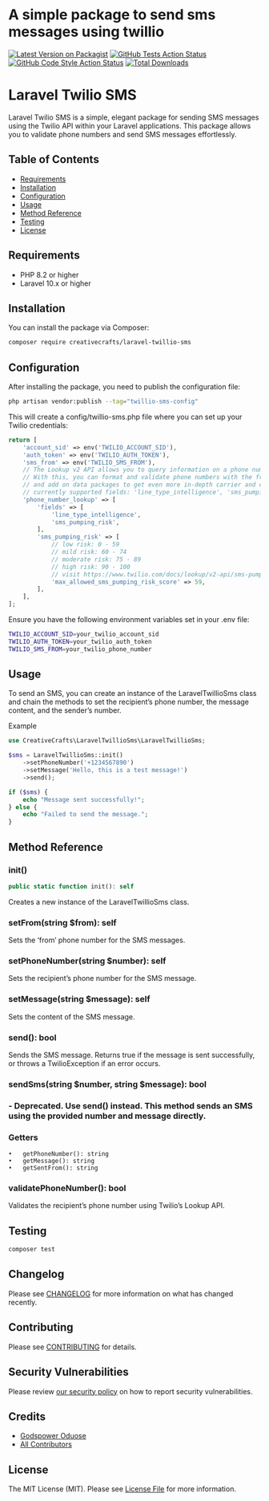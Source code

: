 # A simple package to send sms messages using twillio

[![Latest Version on Packagist](https://img.shields.io/packagist/v/creativecrafts/laravel-twillio-sms.svg?style=flat-square)](https://packagist.org/packages/creativecrafts/laravel-twillio-sms)
[![GitHub Tests Action Status](https://img.shields.io/github/actions/workflow/status/creativecrafts/laravel-twillio-sms/run-tests.yml?branch=main&label=tests&style=flat-square)](https://github.com/creativecrafts/laravel-twillio-sms/actions?query=workflow%3Arun-tests+branch%3Amain)
[![GitHub Code Style Action Status](https://img.shields.io/github/actions/workflow/status/creativecrafts/laravel-twillio-sms/fix-php-code-style-issues.yml?branch=main&label=code%20style&style=flat-square)](https://github.com/creativecrafts/laravel-twillio-sms/actions?query=workflow%3A"Fix+PHP+code+style+issues"+branch%3Amain)
[![Total Downloads](https://img.shields.io/packagist/dt/creativecrafts/laravel-twillio-sms.svg?style=flat-square)](https://packagist.org/packages/creativecrafts/laravel-twillio-sms)

# Laravel Twilio SMS

Laravel Twilio SMS is a simple, elegant package for sending SMS messages using the Twilio API within your Laravel applications. This package allows you to validate phone numbers and send SMS messages effortlessly.

## Table of Contents

- [Requirements](#requirements)
- [Installation](#installation)
- [Configuration](#configuration)
- [Usage](#usage)
- [Method Reference](#method-reference)
- [Testing](#testing)
- [License](#license)

## Requirements

- PHP 8.2 or higher
- Laravel 10.x or higher

## Installation

You can install the package via Composer:

```bash
composer require creativecrafts/laravel-twillio-sms
```

## Configuration

After installing the package, you need to publish the configuration file:
    
```bash
php artisan vendor:publish --tag="twillio-sms-config"
```
This will create a config/twillio-sms.php file where you can set up your Twilio credentials:

```php
return [
    'account_sid' => env('TWILIO_ACCOUNT_SID'),
    'auth_token' => env('TWILIO_AUTH_TOKEN'),
    'sms_from' => env('TWILIO_SMS_FROM'),
    // The Lookup v2 API allows you to query information on a phone number so that you can make a trusted interaction with your user.
    // With this, you can format and validate phone numbers with the free Basic Lookup request
    // and add on data packages to get even more in-depth carrier and caller information.
    // currently supported fields: 'line_type_intelligence', 'sms_pumping_risk' for more information
    'phone_number_lookup' => [
        'fields' => [
            'line_type_intelligence',
            'sms_pumping_risk',
        ],
        'sms_pumping_risk' => [
            // low risk: 0 - 59
            // mild risk: 60 - 74
            // moderate risk: 75 - 89
            // high risk: 90 - 100
            // visit https://www.twilio.com/docs/lookup/v2-api/sms-pumping-risk for more information
            'max_allowed_sms_pumping_risk_score' => 59,
        ],
    ],
];
```
Ensure you have the following environment variables set in your .env file:
    
```bash
TWILIO_ACCOUNT_SID=your_twilio_account_sid
TWILIO_AUTH_TOKEN=your_twilio_auth_token
TWILIO_SMS_FROM=your_twilio_phone_number
```

## Usage

To send an SMS, you can create an instance of the LaravelTwillioSms class and chain the methods to set the recipient’s phone number, the message content, and the sender’s number.

Example
    
```php
use CreativeCrafts\LaravelTwillioSms\LaravelTwillioSms;

$sms = LaravelTwillioSms::init()
    ->setPhoneNumber('+1234567890')
    ->setMessage('Hello, this is a test message!')
    ->send();

if ($sms) {
    echo "Message sent successfully!";
} else {
    echo "Failed to send the message.";
}
```

## Method Reference
### init()
```php
public static function init(): self
```
Creates a new instance of the LaravelTwillioSms class.

### setFrom(string $from): self

Sets the ‘from’ phone number for the SMS messages.

### setPhoneNumber(string $number): self

Sets the recipient’s phone number for the SMS message.

### setMessage(string $message): self

Sets the content of the SMS message.

### send(): bool

Sends the SMS message. Returns true if the message is sent successfully, or throws a TwilioException if an error occurs.

### sendSms(string $number, string $message): bool

### - Deprecated. Use send() instead. This method sends an SMS using the provided number and message directly.

### Getters

	•	getPhoneNumber(): string
	•	getMessage(): string
	•	getSentFrom(): string

### validatePhoneNumber(): bool

Validates the recipient’s phone number using Twilio’s Lookup API.

## Testing

```bash
composer test
```

## Changelog

Please see [CHANGELOG](CHANGELOG.md) for more information on what has changed recently.

## Contributing

Please see [CONTRIBUTING](CONTRIBUTING.md) for details.

## Security Vulnerabilities

Please review [our security policy](../../security/policy) on how to report security vulnerabilities.

## Credits

- [Godspower Oduose](https://github.com/rockblings)
- [All Contributors](../../contributors)

## License

The MIT License (MIT). Please see [License File](LICENSE.md) for more information.
